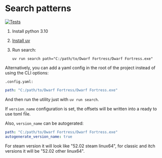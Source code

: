 # Search patterns

[![Tests](https://github.com/dfint/search_offsets/actions/workflows/tests.yml/badge.svg)](https://github.com/dfint/search_offsets/actions/workflows/tests.yml)

1. Install python 3.10

2. [Install uv](https://docs.astral.sh/uv/getting-started/installation/)

3. Run search:

    ```shell
    uv run search path="C:/path/to/Dwarf Fortress/Dwarf Fortress.exe"
    ```

Alternatively, you can add a yaml config in the root of the project instead of using the CLI options:

`.config.yaml:`

```yaml
path: "C:/path/to/Dwarf Fortress/Dwarf Fortress.exe"
```

And then run the utility just with `uv run search`.

If `version_name` configuration is set, the offsets will be written into a ready to use toml file.

Also, `version_name` can be autogerated:

```yaml
path: "C:/path/to/Dwarf Fortress/Dwarf Fortress.exe"
autogenerate_version_name: true
```

For steam version it will look like "52.02 steam linux64",
for classic and itch versions it will be "52.02 other linux64".
